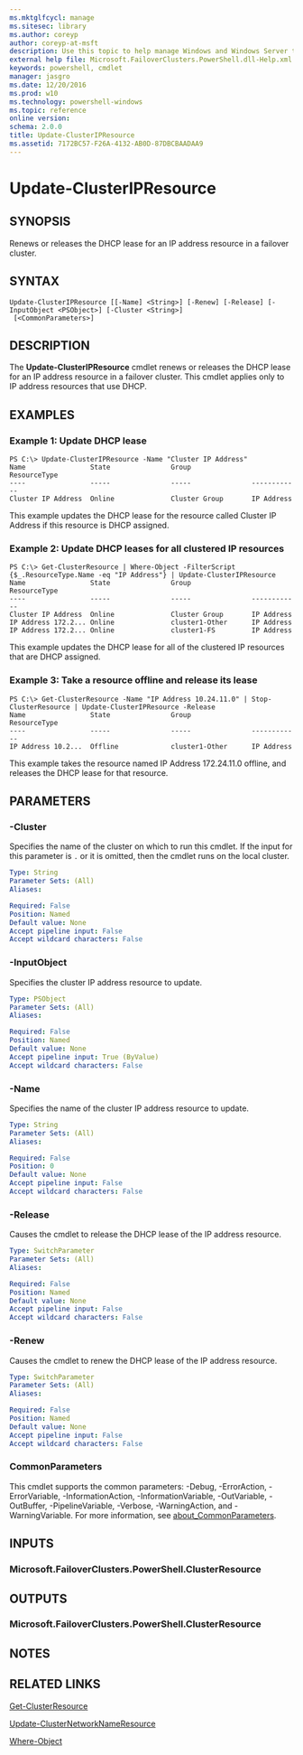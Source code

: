 ```yaml
---
ms.mktglfcycl: manage
ms.sitesec: library
ms.author: coreyp
author: coreyp-at-msft
description: Use this topic to help manage Windows and Windows Server technologies with Windows PowerShell.
external help file: Microsoft.FailoverClusters.PowerShell.dll-Help.xml
keywords: powershell, cmdlet
manager: jasgro
ms.date: 12/20/2016
ms.prod: w10
ms.technology: powershell-windows
ms.topic: reference
online version: 
schema: 2.0.0
title: Update-ClusterIPResource
ms.assetid: 7172BC57-F26A-4132-AB0D-87DBCBAADAA9
---
```


# Update-ClusterIPResource

## SYNOPSIS
Renews or releases the DHCP lease for an IP address resource in a failover cluster.

## SYNTAX

```
Update-ClusterIPResource [[-Name] <String>] [-Renew] [-Release] [-InputObject <PSObject>] [-Cluster <String>]
 [<CommonParameters>]
```

## DESCRIPTION
The **Update-ClusterIPResource** cmdlet renews or releases the DHCP lease for an IP address resource in a failover cluster.
This cmdlet applies only to IP address resources that use DHCP.

## EXAMPLES

### Example 1: Update DHCP lease
```
PS C:\> Update-ClusterIPResource -Name "Cluster IP Address"
Name                State               Group               ResourceType 
----                -----               -----               ------------ 
Cluster IP Address  Online              Cluster Group       IP Address
```

This example updates the DHCP lease for the resource called Cluster IP Address if this resource is DHCP assigned.

### Example 2: Update DHCP leases for all clustered IP resources
```
PS C:\> Get-ClusterResource | Where-Object -FilterScript {$_.ResourceType.Name -eq "IP Address"} | Update-ClusterIPResource
Name                State               Group               ResourceType 
----                -----               -----               ------------ 
Cluster IP Address  Online              Cluster Group       IP Address 
IP Address 172.2... Online              cluster1-Other      IP Address 
IP Address 172.2... Online              cluster1-FS         IP Address
```

This example updates the DHCP lease for all of the clustered IP resources that are DHCP assigned.

### Example 3: Take a resource offline and release its lease
```
PS C:\> Get-ClusterResource -Name "IP Address 10.24.11.0" | Stop-ClusterResource | Update-ClusterIPResource -Release
Name                State               Group               ResourceType 
----                -----               -----               ------------ 
IP Address 10.2...  Offline             cluster1-Other      IP Address
```

This example takes the resource named IP Address 172.24.11.0 offline, and releases the DHCP lease for that resource.

## PARAMETERS

### -Cluster
Specifies the name of the cluster on which to run this cmdlet.
If the input for this parameter is `.` or it is omitted, then the cmdlet runs on the local cluster.

```yaml
Type: String
Parameter Sets: (All)
Aliases: 

Required: False
Position: Named
Default value: None
Accept pipeline input: False
Accept wildcard characters: False
```

### -InputObject
Specifies the cluster IP address resource to update.

```yaml
Type: PSObject
Parameter Sets: (All)
Aliases: 

Required: False
Position: Named
Default value: None
Accept pipeline input: True (ByValue)
Accept wildcard characters: False
```

### -Name
Specifies the name of the cluster IP address resource to update.

```yaml
Type: String
Parameter Sets: (All)
Aliases: 

Required: False
Position: 0
Default value: None
Accept pipeline input: False
Accept wildcard characters: False
```

### -Release
Causes the cmdlet to release the DHCP lease of the IP address resource.

```yaml
Type: SwitchParameter
Parameter Sets: (All)
Aliases: 

Required: False
Position: Named
Default value: None
Accept pipeline input: False
Accept wildcard characters: False
```

### -Renew
Causes the cmdlet to renew the DHCP lease of the IP address resource.

```yaml
Type: SwitchParameter
Parameter Sets: (All)
Aliases: 

Required: False
Position: Named
Default value: None
Accept pipeline input: False
Accept wildcard characters: False
```

### CommonParameters
This cmdlet supports the common parameters: -Debug, -ErrorAction, -ErrorVariable, -InformationAction, -InformationVariable, -OutVariable, -OutBuffer, -PipelineVariable, -Verbose, -WarningAction, and -WarningVariable. For more information, see [about_CommonParameters](http://go.microsoft.com/fwlink/?LinkID=113216).

## INPUTS

### Microsoft.FailoverClusters.PowerShell.ClusterResource

## OUTPUTS

### Microsoft.FailoverClusters.PowerShell.ClusterResource

## NOTES

## RELATED LINKS

[Get-ClusterResource](./Get-ClusterResource.md)

[Update-ClusterNetworkNameResource](./Update-ClusterNetworkNameResource.md)

[Where-Object](http://go.microsoft.com/fwlink/?LinkID=113423)

